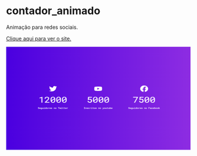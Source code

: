 # contador_animado
Animação para redes sociais.

<a href="https://mssdesign.github.io/contador_animado/" target="_blank">Clique aqui para ver o site.</a>

<img src="https://github.com/mssdesign/portfolios/blob/main/portifolio_vs1/src/Assets/WebSitesPreview/ReactFood.png?raw=true" target='_blank' width="500" height="280">
